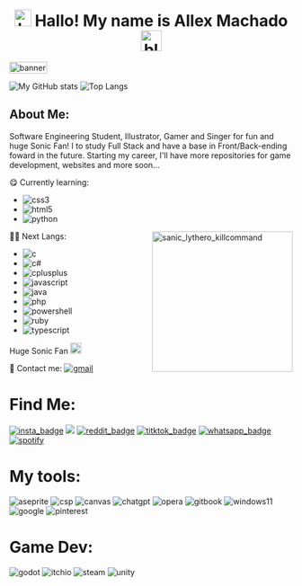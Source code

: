 <h1 style="text-align: center;"><img src="https://i.gifer.com/JTr.gif" alt="heart_blue" width="30px"> Hallo! My name is Allex Machado <img src="https://i.gifer.com/BPmy.gif" alt="blue_plants" width="37px"></h1>

<img src="https://i.pinimg.com/736x/2e/4d/d3/2e4dd3c29ea111c2345ae5add6903a87.jpg" alt="banner" align="center" style="height:max-content;">

![My GitHub stats](https://github-readme-stats.vercel.app/api?username=AllexMachado&show_icons=true&theme=gotham) ![Top Langs](https://github-readme-stats.vercel.app/api/top-langs/?username=AllexMachado&theme=gotham&layout=compact)

<h2 style="text-decoration-thickness: bolder;">About Me:</h2>
<p>Software Engineering Student, Illustrator, Gamer and Singer for fun and huge Sonic Fan! I to study Full Stack and have a base in Front/Back-ending foward in the future. Starting my career, I'll have more repositories for game development, websites and more soon...

😋 Currently learning:
   
  * <img src="https://img.shields.io/badge/css3-%231572B6.svg?style=for-the-badge&logo=css3&logoColor=white" alt="css3">
  * <img src="https://img.shields.io/badge/html5-%23E34F26.svg?style=for-the-badge&logo=html5&logoColor=white" alt="html5">
  * <img src="https://img.shields.io/badge/python-3670A0?style=for-the-badge&logo=python&logoColor=ffdd54" alt="python">

<img align="right" src="https://media1.tenor.com/m/EibUYbFNz1cAAAAd/lythero-silver-campaign.gif" alt="sanic_lythero_killcommand" width="250px">
    
😵‍💫 Next Langs:

  * <img src="https://img.shields.io/badge/c-%2300599C.svg?style=for-the-badge&logo=c&logoColor=white" alt="c">
  * <img src="https://img.shields.io/badge/c%23-%23239120.svg?style=for-the-badge&logo=csharp&logoColor=white" alt="c#">
  * <img src="https://img.shields.io/badge/c++-%2300599C.svg?style=for-the-badge&logo=c%2B%2B&logoColor=white" alt="cplusplus">
  * <img src="https://img.shields.io/badge/javascript-%23323330.svg?style=for-the-badge&logo=javascript&logoColor=%23F7DF1E" alt="javascript">
  * <img src="https://img.shields.io/badge/java-%23ED8B00.svg?style=for-the-badge&logo=openjdk&logoColor=white" alt="java">
  * <img src="https://img.shields.io/badge/php-%23777BB4.svg?style=for-the-badge&logo=php&logoColor=white" alt="php">
  * <img src="https://img.shields.io/badge/PowerShell-%235391FE.svg?style=for-the-badge&logo=powershell&logoColor=white" alt="powershell">
  * <img src="https://img.shields.io/badge/ruby-%23CC342D.svg?style=for-the-badge&logo=ruby&logoColor=white" alt="ruby">
  * <img src="https://img.shields.io/badge/typescript-%23007ACC.svg?style=for-the-badge&logo=typescript&logoColor=white" alt="typescript">
</p>

<p>Huge Sonic Fan <img src="https://i.gifer.com/5Btx.gif" alt="sonic_emoji" width="20px">

📧 Contact me: <a href="itsnotallexmachado@gmail.com" target="_blank"><img src="https://img.shields.io/badge/Gmail-D14836?style=for-the-badge&logo=gmail&logoColor=white" alt="gmail"></a></p>

<h1>Find Me:</h1>
<div>
    <a href="https://www.instagram.com/allexmmua/ " target="_blank"><img src="https://img.shields.io/badge/Instagram-%23E4405F.svg?style=for-the-badge&logo=Instagram&logoColor=white" alt="insta_badge"></a>
    <a href="https://www.linkedin.com/in/allex-machado-of-moura-396513357/" target="_blank"><img src="https://img.shields.io/badge/-LinkedIn-%230077B5?style=for-the-badge&logo=linkedin&logoColor=white"></a>
    <a href="https://www.reddit.com/user/AllexMachado/ " target="_blank"><img src="https://img.shields.io/badge/Reddit-%23FF4500.svg?style=for-the-badge&logo=Reddit&logoColor=white" alt="reddit_badge"></a>
    <a href="https://www.tiktok.com/@allexmachadodeguerra " target="_blank"><img src="https://img.shields.io/badge/TikTok-%23000000.svg?style=for-the-badge&logo=TikTok&logoColor=white" alt="titktok_badge"></a>
    <a href="https://wa.me/qr/TXPG4UQXK4VUJ1" target="_blank"><img src="https://img.shields.io/badge/WhatsApp-25D366?style=for-the-badge&logo=whatsapp&logoColor=white" alt="whatsapp_badge"></a>
    <a href="https://open.spotify.com/user/n3sa31szxfcl635tf75sulj28?si=52b2184c94384bcb" target="_blank"><img src="https://img.shields.io/badge/Spotify-1ED760?style=for-the-badge&logo=spotify&logoColor=white" alt="spotify"></a>
</div>

<h1>My tools:</h1>
<div>
    <img src="https://img.shields.io/badge/Aseprite-FFFFFF?style=for-the-badge&logo=Aseprite&logoColor=#7D929E" alt="aseprite">
    <img src="https://img.shields.io/badge/ClipStudioPaint-%23CFD3D3.svg?style=for-the-badge&logo=ClipStudioPaint&logoColor=white" alt="csp">
    <img src="https://img.shields.io/badge/Canva-%2300C4CC.svg?style=for-the-badge&logo=Canva&logoColor=white" alt="canvas">
    <img src="https://img.shields.io/badge/chatGPT-74aa9c?style=for-the-badge&logo=openai&logoColor=white" alt="chatgpt">
    <img src="https://img.shields.io/badge/Opera-FF1B2D?style=for-the-badge&logo=Opera&logoColor=white" alt="opera">
    <img src="https://img.shields.io/badge/GitBook-%23000000.svg?style=for-the-badge&logo=gitbook&logoColor=white" alt="gitbook">
    <img src="https://img.shields.io/badge/Windows%2011-%230079d5.svg?style=for-the-badge&logo=Windows%2011&logoColor=white" alt="windows11">
    <img src="https://img.shields.io/badge/google-4285F4?style=for-the-badge&logo=google&logoColor=white" alt="google">
    <img src="https://img.shields.io/badge/Pinterest-%23E60023.svg?style=for-the-badge&logo=Pinterest&logoColor=white" alt="pinterest">
</div>

<h1>Game Dev:</h1>
<div>
    <img src="https://img.shields.io/badge/GODOT-%23FFFFFF.svg?style=for-the-badge&logo=godot-engine" alt="godot">
    <img src="https://img.shields.io/badge/Itch-%23FF0B34.svg?style=for-the-badge&logo=Itch.io&logoColor=white" alt="itchio">
    <img src="https://img.shields.io/badge/steam-%23000000.svg?style=for-the-badge&logo=steam&logoColor=white" alt="steam">
    <img src="https://img.shields.io/badge/unity-%23000000.svg?style=for-the-badge&logo=unity&logoColor=white" alt="unity">
</div>
